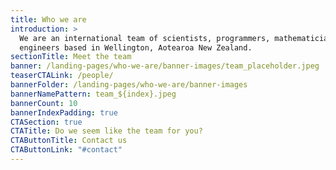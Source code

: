 ```yaml
---
title: Who we are
introduction: >
  We are an international team of scientists, programmers, mathematicians and
  engineers based in Wellington, Aotearoa New Zealand.
sectionTitle: Meet the team
banner: /landing-pages/who-we-are/banner-images/team_placeholder.jpeg
teaserCTALink: /people/
bannerFolder: /landing-pages/who-we-are/banner-images
bannerNamePattern: team_${index}.jpeg
bannerCount: 10
bannerIndexPadding: true
CTASection: true
CTATitle: Do we seem like the team for you?
CTAButtonTitle: Contact us
CTAButtonLink: "#contact"
---
```

